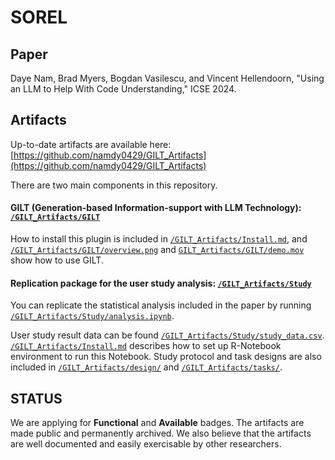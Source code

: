 # SOREL

## Paper

Daye Nam, Brad Myers, Bogdan Vasilescu, and Vincent Hellendoorn, "Using an LLM to Help With Code Understanding," ICSE 2024.

## Artifacts

Up-to-date artifacts are available here: [https://github.com/namdy0429/GILT_Artifacts](https://github.com/namdy0429/GILT_Artifacts)

There are two main components in this repository.

#### GILT (Generation-based Information-support with LLM Technology): [`/GILT_Artifacts/GILT`](https://github.com/namdy0429/GILT_Artifacts/tree/main/GILT)

How to install this plugin is included in [`/GILT_Artifacts/Install.md`](https://github.com/namdy0429/GILT_Artifacts/blob/main/INSTALL.md), and [`/GILT_Artifacts/GILT/overview.png`](https://github.com/namdy0429/GILT_Artifacts/blob/main/GILT/overview.png) and [`GILT_Artifacts/GILT/demo.mov`](https://github.com/namdy0429/GILT_Artifacts/blob/main/GILT/demo.mov) show how to use GILT.

#### Replication package for the user study analysis: [`/GILT_Artifacts/Study`](https://github.com/namdy0429/GILT_Artifacts/tree/main/study)

You can replicate the statistical analysis included in the paper by running [`/GILT_Artifacts/Study/analysis.ipynb`](https://github.com/namdy0429/GILT_Artifacts/blob/main/study/analysis.ipynb).

User study result data can be found [`/GILT_Artifacts/Study/study_data.csv`](https://github.com/namdy0429/GILT_Artifacts/blob/main/study/study_data.csv). 
[`/GILT_Artifacts/Install.md`](https://github.com/namdy0429/GILT_Artifacts/blob/main/INSTALL.md) describes how to set up R-Notebook environment to run this Notebook.
Study protocol and task designs are also included in [`/GILT_Artifacts/design/`](https://github.com/namdy0429/GILT_Artifacts/tree/main/study/design) and [`/GILT_Artifacts/tasks/`](https://github.com/namdy0429/GILT_Artifacts/tree/main/study/design/tasks).

## STATUS
We are applying for **Functional** and **Available** badges. The artifacts are made public and permanently archived. We also believe that the artifacts are well documented and easily exercisable by other researchers.
